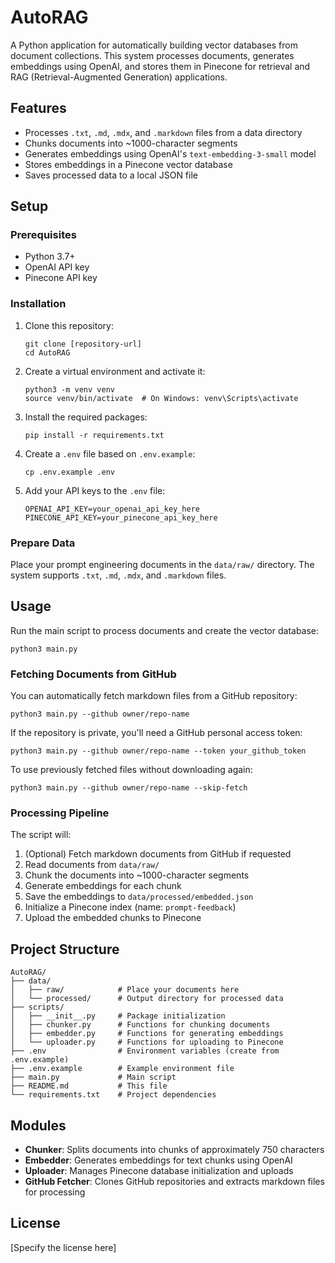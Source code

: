 # AutoRAG

A Python application for automatically building vector databases from document collections. This system processes documents, generates embeddings using OpenAI, and stores them in Pinecone for retrieval and RAG (Retrieval-Augmented Generation) applications.

## Features

- Processes `.txt`, `.md`, `.mdx`, and `.markdown` files from a data directory
- Chunks documents into ~1000-character segments
- Generates embeddings using OpenAI's `text-embedding-3-small` model
- Stores embeddings in a Pinecone vector database
- Saves processed data to a local JSON file

## Setup

### Prerequisites

- Python 3.7+
- OpenAI API key
- Pinecone API key

### Installation

1. Clone this repository:

   ```
   git clone [repository-url]
   cd AutoRAG
   ```

2. Create a virtual environment and activate it:

   ```
   python3 -m venv venv
   source venv/bin/activate  # On Windows: venv\Scripts\activate
   ```

3. Install the required packages:

   ```
   pip install -r requirements.txt
   ```

4. Create a `.env` file based on `.env.example`:

   ```
   cp .env.example .env
   ```

5. Add your API keys to the `.env` file:
   ```
   OPENAI_API_KEY=your_openai_api_key_here
   PINECONE_API_KEY=your_pinecone_api_key_here
   ```

### Prepare Data

Place your prompt engineering documents in the `data/raw/` directory. The system supports `.txt`, `.md`, `.mdx`, and `.markdown` files.

## Usage

Run the main script to process documents and create the vector database:

```
python3 main.py
```

### Fetching Documents from GitHub

You can automatically fetch markdown files from a GitHub repository:

```
python3 main.py --github owner/repo-name
```

If the repository is private, you'll need a GitHub personal access token:

```
python3 main.py --github owner/repo-name --token your_github_token
```

To use previously fetched files without downloading again:

```
python3 main.py --github owner/repo-name --skip-fetch
```

### Processing Pipeline

The script will:

1. (Optional) Fetch markdown documents from GitHub if requested
2. Read documents from `data/raw/`
3. Chunk the documents into ~1000-character segments
4. Generate embeddings for each chunk
5. Save the embeddings to `data/processed/embedded.json`
6. Initialize a Pinecone index (name: `prompt-feedback`)
7. Upload the embedded chunks to Pinecone

## Project Structure

```
AutoRAG/
├── data/
│   ├── raw/            # Place your documents here
│   └── processed/      # Output directory for processed data
├── scripts/
│   ├── __init__.py     # Package initialization
│   ├── chunker.py      # Functions for chunking documents
│   ├── embedder.py     # Functions for generating embeddings
│   └── uploader.py     # Functions for uploading to Pinecone
├── .env                # Environment variables (create from .env.example)
├── .env.example        # Example environment file
├── main.py             # Main script
├── README.md           # This file
└── requirements.txt    # Project dependencies
```

## Modules

- **Chunker**: Splits documents into chunks of approximately 750 characters
- **Embedder**: Generates embeddings for text chunks using OpenAI
- **Uploader**: Manages Pinecone database initialization and uploads
- **GitHub Fetcher**: Clones GitHub repositories and extracts markdown files for processing

## License

[Specify the license here]
